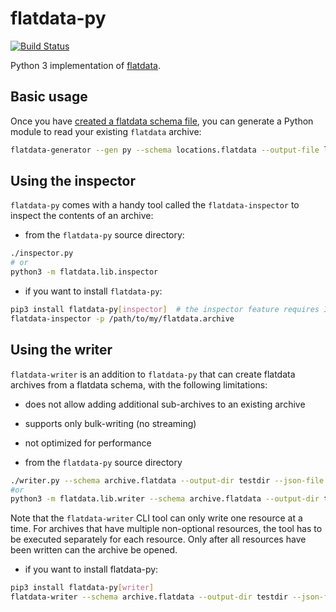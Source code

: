 # flatdata-py

[![Build Status](https://api.travis-ci.com/heremaps/flatdata.svg?branch=master)](https://travis-ci.com/heremaps/flatdata/)

Python 3 implementation of [flatdata](https://github.com/heremaps/flatdata).

## Basic usage

Once you have [created a flatdata schema file](../README.md#creating-a-schema), you can generate a Python module to read your existing `flatdata` archive:

```sh
flatdata-generator --gen py --schema locations.flatdata --output-file locations.py
```

## Using the inspector

`flatdata-py` comes with a handy tool called the `flatdata-inspector` to inspect the contents of an archive:

* from the `flatdata-py` source directory:

```sh
./inspector.py
# or
python3 -m flatdata.lib.inspector
```

* if you want to install `flatdata-py`:

```sh
pip3 install flatdata-py[inspector]  # the inspector feature requires IPython
flatdata-inspector -p /path/to/my/flatdata.archive
```

## Using the writer

`flatdata-writer` is an addition to `flatdata-py` that can create flatdata archives from a flatdata schema, with the following limitations:
* does not allow adding additional sub-archives to an existing archive
* supports only bulk-writing (no streaming)
* not optimized for performance

* from the `flatdata-py` source directory

```sh
./writer.py --schema archive.flatdata --output-dir testdir --json-file data.json --resource-name resourcename
#or
python3 -m flatdata.lib.writer --schema archive.flatdata --output-dir testdir --json-file data.json --resource-name resourcename
```

Note that the `flatdata-writer` CLI tool can only write one resource at a time. For archives that have multiple non-optional
resources, the tool has to be executed separately for each resource. Only after all resources have been written can the archive be opened.

* if you want to install flatdata-py:

```sh
pip3 install flatdata-py[writer]
flatdata-writer --schema archive.flatdata --output-dir testdir --json-file data.json --resource-name resourcename
```
